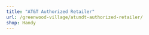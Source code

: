 ```yaml
---
title: "AT&T Authorized Retailer"
url: /greenwood-village/atundt-authorized-retailer/
shop: Handy
---
```

